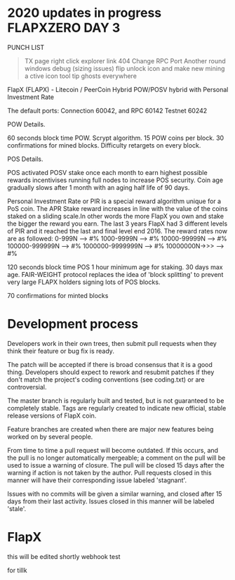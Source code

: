 2020 updates in progress
FLAPXZERO DAY 3
========


PUNCH LIST 



>TX page right click explorer link 404
>Change RPC Port
>Another round windows debug (sizing issues)
>flip unlock icon and make new mining a ctive icon 
>tool tip ghosts everywhere
>


FlapX (FLAPX) - Litecoin / PeerCoin Hybrid POW/POSV hybrid with Personal Investment Rate


The default ports: Connection 60042, and RPC 60142 Testnet 60242

POW Details.

60 seconds block time POW.
Scrypt algorithm.
15 POW coins per block.
30 confirmations for mined blocks.
Difficulty retargets on every block.


POS Details.

POS activated
POSV stake once each month to earn highest possible rewards incentivises running full nodes to increase POS security. Coin age gradually slows after 1 month with an aging half life of 90 days.

Personal Investment Rate or PIR is a special reward algorithm unique for a PoS coin. The APR Stake reward increases in line with the value of the coins staked on a sliding scale.In other words the more FlapX you own and stake the bigger the reward you earn. The last 3 years FlapX had 3 different levels of PIR and it reached the last and final level end 2016.
The reward rates now are as followed: 0-999N --> #%
                                      1000-9999N --> #%
                                      10000-99999N --> #%
                                      100000-999999N --> #%
                                      1000000-9999999N --> #%
                                      10000000N->>> --> #%

120 seconds block time POS
1 hour minimum age for staking.  30 days max age.
FAIR-WEIGHT protocol replaces the idea of 'block splitting' to prevent very large FLAPX holders signing lots of POS blocks.

70 confirmations for minted blocks
   	
Development process
===================

Developers work in their own trees, then submit pull requests when
they think their feature or bug fix is ready.

The patch will be accepted if there is broad consensus that it is a
good thing.  Developers should expect to rework and resubmit patches
if they don't match the project's coding conventions (see coding.txt)
or are controversial.

The master branch is regularly built and tested, but is not guaranteed
to be completely stable. Tags are regularly created to indicate new
official, stable release versions of FlapX coin.

Feature branches are created when there are major new features being
worked on by several people.

From time to time a pull request will become outdated. If this occurs, and
the pull is no longer automatically mergeable; a comment on the pull will
be used to issue a warning of closure. The pull will be closed 15 days
after the warning if action is not taken by the author. Pull requests closed
in this manner will have their corresponding issue labeled 'stagnant'.

Issues with no commits will be given a similar warning, and closed after
15 days from their last activity. Issues closed in this manner will be 
labeled 'stale'. 
# FlapX
this will be edited shortly 
webhook test


for tillk
